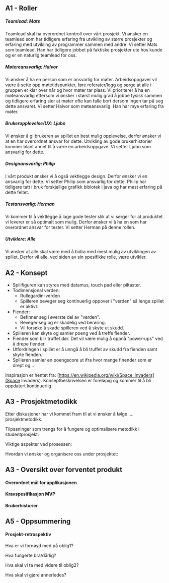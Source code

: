 ## A1 - Roller 
##### Teamlead: Mats
Teamlead skal ha overordnet kontroll over vårt prosjekt. Vi ønsker en teamlead som har tidligere erfaring fra utvikling av større prosjekter og erfaring med utvikling av programmer sammen med andre. Vi setter Mats som teamlead. Han har tidligere jobbet på faktiske prosjekter ute hos kunde og er en naturlig teamlead for oss. 
##### Møtereansvarlig: Halvor
Vi ønsker å ha en person som er ansvarlig for møter. Arbeidsoppgaver vil være å sette opp møtetidspunkter, føre referater/logg og sørge at alle i gruppen er klar over når og hvor møter tar plass. Vi prioriterer å ha en møteansvarlig ettersom vi ønsker i størst mulig grad å jobbe fysisk sammen og tidligere erfaring sier at møter ofte kan falle bort dersom ingen tar på seg dette ansvaret. Vi setter Halvor som møteansvarlig. Han har mye erfaring fra møter. 
##### Brukeropplevelse/UX: Ljubo
Vi ønsker å gi brukeren av spillet en best mulig opplevelse, derfor ønsker vi at en har overordnet ansvar for dette. Utvikling av gode brukerhistorier kommer blant annet til å være en arbeidsoppgave. Vi setter Ljubo som ansvarlig for dette. 
##### Designansvarlig: Philip
I vårt produkt ønsker vi å også vektlegge design. Derfor ønsker vi en ansvarlig for dette. Vi setter Philip som ansvarlig for dette. Philip har tidligere tatt i bruk forskjellige grafikk biblotek i java og har mest erfaring på dette feltet. 
##### Testansvarlig: Herman 
Vi kommer til å vektlegge å lage gode tester slik at vi sørger for at produktet vi leverer er så optimalt som mulig. Derfor ønsker vi å ha en som har overordnet ansvar for tester. Vi setter Herman på denne rollen. 
##### Utviklere: Alle
Vi ønsker at alle skal være med å bidra med mest mulig av utviklingen av spillet. Derfor vil alle, ved siden av sin spesifikke rolle, være utvikler. 


##  A2 - Konsept
- Spillfiguren kan styres med datamus, touch pad eller piltaster. 
- Todimensjonal verden:
    - Rullegardin-verden 
    - Spilleren beveger seg kontinuerlig oppover i "verden" så lenge spillet er aktivt.  
- Fiender:
    - Befinner seg i øverste del av "verden". 
    - Beveger seg og er skadelig ved berøring. 
    - Vil forsøke å skade spilleren ved å skyte ut skudd. 
- Spilleren kan skyte og samler poeng ved å treffe fiender.
- Fiender som blir truffet dør. Det vil være mulig å oppnå "power-ups" ved å drepe fiender. 
- Utfordringen i spillet er å unngå å bli truffet av skudd fra fienden samt skyte fienden.
- Spilleren samler en poengscore ut ifra hvor mange finender som er drept og .. 

Inspirasjon er hentet fra: [https://en.wikipedia.org/wiki/Space_Invaders](Space Invaders). 
Konseptbeskrivelsen er foreløpig og kommer til å bli oppdatert kontinuerlig. 

##  A3 - Prosjektmetodikk
Etter diskusjoner har vi kommet fram til at vi ønsker å følge .... prosjektmetodikk. 

Tilpasninger som trengs for å fungere og optimalisere metodikk i studentprosjekt:

Viktige aspekter ved prosessen:

Hvordan vi ønsker og organisere oss under prosjektet:

##  A3 - Oversikt over forventet produkt
#### Overordnet mål for applikasjonen
#### Kravspesifikasjon MVP 
#### Brukerhistorier

## A5 - Oppsummering 
#### Prosjekt-retrospektiv
Hva er vi fornøyd med på oblig1?

Hva fungerte bra/dårlig?

Hva skal vi ta med videre til oblig2? 

Hva skal vi gjøre annerledes? 

